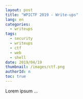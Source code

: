 ```yaml
---
layout: post
title: "WPICTF 2019 - Write-ups"
lang: en
categories:
  - writeups
tags:
  - security
  - writeups
  - ctf
  - web
  - shell
date: 2019/04/19
thumbnail: /images/ctf.png
authorId: n
toc: true
---
```

Lorem ipsum ...
